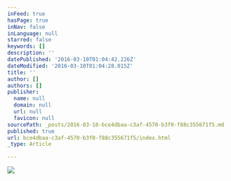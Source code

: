 ```yaml
---
inFeed: true
hasPage: true
inNav: false
inLanguage: null
starred: false
keywords: []
description: ''
datePublished: '2016-03-10T01:04:42.226Z'
dateModified: '2016-03-10T01:04:28.015Z'
title: ''
author: []
authors: []
publisher:
  name: null
  domain: null
  url: null
  favicon: null
sourcePath: _posts/2016-03-10-bce4dbaa-c3af-4570-b3f0-f88c355671f5.md
published: true
url: bce4dbaa-c3af-4570-b3f0-f88c355671f5/index.html
_type: Article

---
```

![](https://the-grid-user-content.s3-us-west-2.amazonaws.com/a3437885-4d4c-41d0-8b14-e77c51d46640.jpg)